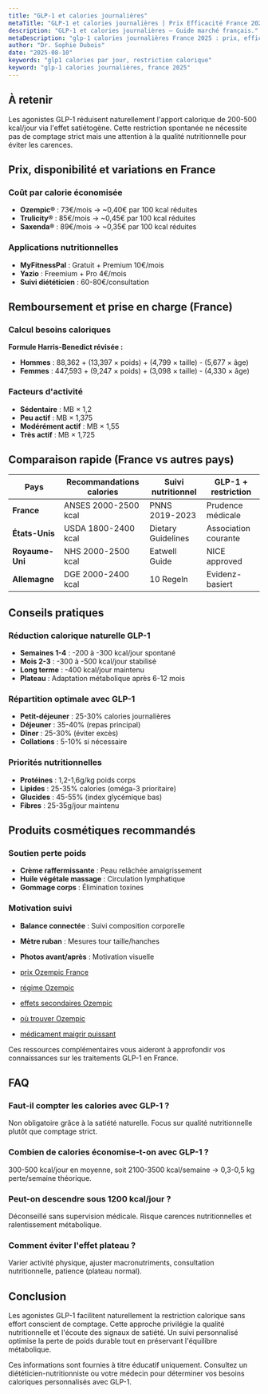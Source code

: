 ```yaml
---
title: "GLP-1 et calories journalières"
metaTitle: "GLP-1 et calories journalières | Prix Efficacité France 2025"
description: "GLP-1 et calories journalières — Guide marché français."
metaDescription: "glp-1 calories journalières France 2025 : prix, efficacité, effets secondaires, remboursement. Guide médical complet et avis patients."
author: "Dr. Sophie Dubois"
date: "2025-08-10"
keywords: "glp1 calories par jour, restriction calorique"
keyword: "glp-1 calories journalières, france 2025"
---
```


## À retenir

Les agonistes GLP-1 réduisent naturellement l'apport calorique de 200-500 kcal/jour via l'effet satiétogène. Cette restriction spontanée ne nécessite pas de comptage strict mais une attention à la qualité nutritionnelle pour éviter les carences.

## Prix, disponibilité et variations en France

### Coût par calorie économisée
- **Ozempic®** : 73€/mois → ~0,40€ par 100 kcal réduites
- **Trulicity®** : 85€/mois → ~0,45€ par 100 kcal réduites  
- **Saxenda®** : 89€/mois → ~0,35€ par 100 kcal réduites

### Applications nutritionnelles
- **MyFitnessPal** : Gratuit + Premium 10€/mois
- **Yazio** : Freemium + Pro 4€/mois
- **Suivi diététicien** : 60-80€/consultation

## Remboursement et prise en charge (France)

### Calcul besoins caloriques
**Formule Harris-Benedict révisée :**
- **Hommes** : 88,362 + (13,397 × poids) + (4,799 × taille) - (5,677 × âge)
- **Femmes** : 447,593 + (9,247 × poids) + (3,098 × taille) - (4,330 × âge)

### Facteurs d'activité
- **Sédentaire** : MB × 1,2
- **Peu actif** : MB × 1,375  
- **Modérément actif** : MB × 1,55
- **Très actif** : MB × 1,725

## Comparaison rapide (France vs autres pays)

| Pays | Recommandations calories | Suivi nutritionnel | GLP-1 + restriction |
|------|-------------------------|-------------------|---------------------|
| **France** | ANSES 2000-2500 kcal | PNNS 2019-2023 | Prudence médicale |
| **États-Unis** | USDA 1800-2400 kcal | Dietary Guidelines | Association courante |
| **Royaume-Uni** | NHS 2000-2500 kcal | Eatwell Guide | NICE approved |
| **Allemagne** | DGE 2000-2400 kcal | 10 Regeln | Evidenz-basiert |

## Conseils pratiques

### Réduction calorique naturelle GLP-1
- **Semaines 1-4** : -200 à -300 kcal/jour spontané
- **Mois 2-3** : -300 à -500 kcal/jour stabilisé
- **Long terme** : -400 kcal/jour maintenu
- **Plateau** : Adaptation métabolique après 6-12 mois

### Répartition optimale avec GLP-1
- **Petit-déjeuner** : 25-30% calories journalières
- **Déjeuner** : 35-40% (repas principal)
- **Dîner** : 25-30% (éviter excès)
- **Collations** : 5-10% si nécessaire

### Priorités nutritionnelles
- **Protéines** : 1,2-1,6g/kg poids corps
- **Lipides** : 25-35% calories (oméga-3 prioritaire)
- **Glucides** : 45-55% (index glycémique bas)
- **Fibres** : 25-35g/jour maintenu

## Produits cosmétiques recommandés

### Soutien perte poids
- **Crème raffermissante** : Peau relâchée amaigrissement
- **Huile végétale massage** : Circulation lymphatique
- **Gommage corps** : Élimination toxines

### Motivation suivi
- **Balance connectée** : Suivi composition corporelle
- **Mètre ruban** : Mesures tour taille/hanches
- **Photos avant/après** : Motivation visuelle

- [prix Ozempic France](../glp1-perte-de-poids/ozempic-prix/)
- [régime Ozempic](../glp1-perte-de-poids/ozempic-regime/)
- [effets secondaires Ozempic](../effets-secondaires-glp1/ozempic-danger/)
- [où trouver Ozempic](../glp1-perte-de-poids/ou-trouver-ozempic/)
- [médicament maigrir puissant](../glp1-perte-de-poids/medicament-pour-maigrir-tres-puissant/)

Ces ressources complémentaires vous aideront à approfondir vos connaissances sur les traitements GLP-1 en France.

## FAQ

### Faut-il compter les calories avec GLP-1 ?
Non obligatoire grâce à la satiété naturelle. Focus sur qualité nutritionnelle plutôt que comptage strict.

### Combien de calories économise-t-on avec GLP-1 ?
300-500 kcal/jour en moyenne, soit 2100-3500 kcal/semaine → 0,3-0,5 kg perte/semaine théorique.

### Peut-on descendre sous 1200 kcal/jour ?
Déconseillé sans supervision médicale. Risque carences nutritionnelles et ralentissement métabolique.

### Comment éviter l'effet plateau ?
Varier activité physique, ajuster macronutriments, consultation nutritionnelle, patience (plateau normal).

## Conclusion

Les agonistes GLP-1 facilitent naturellement la restriction calorique sans effort conscient de comptage. Cette approche privilégie la qualité nutritionnelle et l'écoute des signaux de satiété. Un suivi personnalisé optimise la perte de poids durable tout en préservant l'équilibre métabolique.

 Ces informations sont fournies à titre éducatif uniquement. Consultez un diététicien-nutritionniste ou votre médecin pour déterminer vos besoins caloriques personnalisés avec GLP-1.
